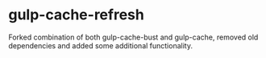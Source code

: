 # gulp-cache-refresh
Forked combination of both gulp-cache-bust and gulp-cache, removed old dependencies and added some additional functionality.
